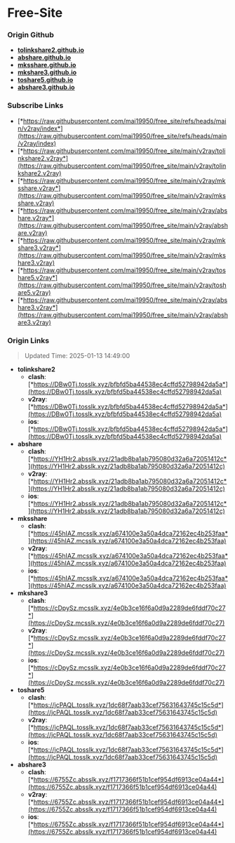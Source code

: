 # Free-Site

### Origin Github

- [**tolinkshare2.github.io**](https://github.com/tolinkshare2/tolinkshare2.github.io)
- [**abshare.github.io**](https://github.com/abshare/abshare.github.io)
- [**mksshare.github.io**](https://github.com/mksshare/mksshare.github.io)
- [**mkshare3.github.io**](https://github.com/mkshare3/mkshare3.github.io)
- [**toshare5.github.io**](https://github.com/toshare5/toshare5.github.io)
- [**abshare3.github.io**](https://github.com/abshare3/abshare3.github.io)

### Subscribe Links

- [*https://raw.githubusercontent.com/mai19950/free_site/refs/heads/main/v2ray/index*](https://raw.githubusercontent.com/mai19950/free_site/refs/heads/main/v2ray/index)
- [*https://raw.githubusercontent.com/mai19950/free_site/main/v2ray/tolinkshare2.v2ray*](https://raw.githubusercontent.com/mai19950/free_site/main/v2ray/tolinkshare2.v2ray)
- [*https://raw.githubusercontent.com/mai19950/free_site/main/v2ray/mksshare.v2ray*](https://raw.githubusercontent.com/mai19950/free_site/main/v2ray/mksshare.v2ray)
- [*https://raw.githubusercontent.com/mai19950/free_site/main/v2ray/abshare.v2ray*](https://raw.githubusercontent.com/mai19950/free_site/main/v2ray/abshare.v2ray)
- [*https://raw.githubusercontent.com/mai19950/free_site/main/v2ray/mkshare3.v2ray*](https://raw.githubusercontent.com/mai19950/free_site/main/v2ray/mkshare3.v2ray)
- [*https://raw.githubusercontent.com/mai19950/free_site/main/v2ray/toshare5.v2ray*](https://raw.githubusercontent.com/mai19950/free_site/main/v2ray/toshare5.v2ray)
- [*https://raw.githubusercontent.com/mai19950/free_site/main/v2ray/abshare3.v2ray*](https://raw.githubusercontent.com/mai19950/free_site/main/v2ray/abshare3.v2ray)

### Origin Links

> Updated Time: 2025-01-13 14:49:00

- **tolinkshare2**
  - **clash**: [*https://DBw0Tj.tosslk.xyz/bfbfd5ba44538ec4cffd52798942da5a*](https://DBw0Tj.tosslk.xyz/bfbfd5ba44538ec4cffd52798942da5a)
  - **v2ray**: [*https://DBw0Tj.tosslk.xyz/bfbfd5ba44538ec4cffd52798942da5a*](https://DBw0Tj.tosslk.xyz/bfbfd5ba44538ec4cffd52798942da5a)
  - **ios**: [*https://DBw0Tj.tosslk.xyz/bfbfd5ba44538ec4cffd52798942da5a*](https://DBw0Tj.tosslk.xyz/bfbfd5ba44538ec4cffd52798942da5a)
- **abshare**
  - **clash**: [*https://YH1Hr2.absslk.xyz/21adb8ba1ab795080d32a6a72051412c*](https://YH1Hr2.absslk.xyz/21adb8ba1ab795080d32a6a72051412c)
  - **v2ray**: [*https://YH1Hr2.absslk.xyz/21adb8ba1ab795080d32a6a72051412c*](https://YH1Hr2.absslk.xyz/21adb8ba1ab795080d32a6a72051412c)
  - **ios**: [*https://YH1Hr2.absslk.xyz/21adb8ba1ab795080d32a6a72051412c*](https://YH1Hr2.absslk.xyz/21adb8ba1ab795080d32a6a72051412c)
- **mksshare**
  - **clash**: [*https://45hIAZ.mcsslk.xyz/a674100e3a50a4dca72162ec4b253faa*](https://45hIAZ.mcsslk.xyz/a674100e3a50a4dca72162ec4b253faa)
  - **v2ray**: [*https://45hIAZ.mcsslk.xyz/a674100e3a50a4dca72162ec4b253faa*](https://45hIAZ.mcsslk.xyz/a674100e3a50a4dca72162ec4b253faa)
  - **ios**: [*https://45hIAZ.mcsslk.xyz/a674100e3a50a4dca72162ec4b253faa*](https://45hIAZ.mcsslk.xyz/a674100e3a50a4dca72162ec4b253faa)
- **mkshare3**
  - **clash**: [*https://cDpySz.mcsslk.xyz/4e0b3ce16f6a0d9a2289de6fddf70c27*](https://cDpySz.mcsslk.xyz/4e0b3ce16f6a0d9a2289de6fddf70c27)
  - **v2ray**: [*https://cDpySz.mcsslk.xyz/4e0b3ce16f6a0d9a2289de6fddf70c27*](https://cDpySz.mcsslk.xyz/4e0b3ce16f6a0d9a2289de6fddf70c27)
  - **ios**: [*https://cDpySz.mcsslk.xyz/4e0b3ce16f6a0d9a2289de6fddf70c27*](https://cDpySz.mcsslk.xyz/4e0b3ce16f6a0d9a2289de6fddf70c27)
- **toshare5**
  - **clash**: [*https://jcPAQL.tosslk.xyz/1dc68f7aab33cef75631643745c15c5d*](https://jcPAQL.tosslk.xyz/1dc68f7aab33cef75631643745c15c5d)
  - **v2ray**: [*https://jcPAQL.tosslk.xyz/1dc68f7aab33cef75631643745c15c5d*](https://jcPAQL.tosslk.xyz/1dc68f7aab33cef75631643745c15c5d)
  - **ios**: [*https://jcPAQL.tosslk.xyz/1dc68f7aab33cef75631643745c15c5d*](https://jcPAQL.tosslk.xyz/1dc68f7aab33cef75631643745c15c5d)
- **abshare3**
  - **clash**: [*https://6755Zc.absslk.xyz/f1717366f51b1cef954df6913ce04a44*](https://6755Zc.absslk.xyz/f1717366f51b1cef954df6913ce04a44)
  - **v2ray**: [*https://6755Zc.absslk.xyz/f1717366f51b1cef954df6913ce04a44*](https://6755Zc.absslk.xyz/f1717366f51b1cef954df6913ce04a44)
  - **ios**: [*https://6755Zc.absslk.xyz/f1717366f51b1cef954df6913ce04a44*](https://6755Zc.absslk.xyz/f1717366f51b1cef954df6913ce04a44)

